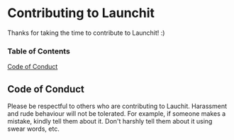 # Contributing to Launchit
Thanks for taking the time to contribute to Launchit! :)
### Table of Contents
[Code of Conduct](#code-of-conduct)

## Code of Conduct
Please be respectful to others who are contributing to Lauchit. Harassment and rude behaviour will not be tolerated.
For example, if someone makes a mistake, kindly tell them about it. Don't harshly tell them about it using swear words, etc.
